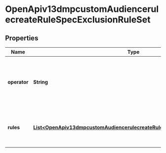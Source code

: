 # OpenApiv13dmpcustomAudiencerulecreateRuleSpecExclusionRuleSet

## Properties
Name | Type | Description | Notes
------------ | ------------- | ------------- | -------------
**operator** | **String** | Required when exclusion_rule_set is passed. Operator between the exclusion rules within the exclusion rule set. Enum value: OR. |[required]  
**rules** | [**List&lt;OpenApiv13dmpcustomAudiencerulecreateRuleSpecExclusionRuleSetRules&gt;**](OpenApiv13dmpcustomAudiencerulecreateRuleSpecExclusionRuleSetRules.md) | Required when exclusion_rule_set is passed. A list of exclusion rules within the exclusion rule set. |[required]  
